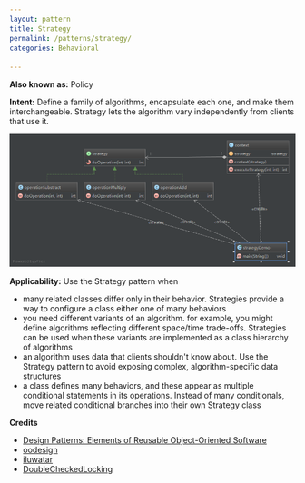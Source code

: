 ```yaml
---
layout: pattern
title: Strategy
permalink: /patterns/strategy/
categories: Behavioral

---
```


**Also known as:** Policy

**Intent:** Define a family of algorithms, encapsulate each one, and make them
interchangeable. Strategy lets the algorithm vary independently from clients
that use it.

![alt text](./etc/strategy.png "Strategy")

**Applicability:** Use the Strategy pattern when

* many related classes differ only in their behavior. Strategies provide a way to configure a class either one of many behaviors
* you need different variants of an algorithm. for example, you might define algorithms reflecting different space/time trade-offs. Strategies can be used when these variants are implemented as a class hierarchy of algorithms
* an algorithm uses data that clients shouldn't know about. Use the Strategy pattern to avoid exposing complex, algorithm-specific data structures
* a class defines many behaviors, and these appear as multiple conditional statements in its operations. Instead of many conditionals, move related conditional branches into their own Strategy class

**Credits**
* [Design Patterns: Elements of Reusable Object-Oriented Software](http://www.amazon.com/Design-Patterns-Elements-Reusable-Object-Oriented/dp/0201633612)
* [oodesign](http://www.oodesign.com/singleton-pattern.html)
* [iluwatar](https://github.com/iluwatar/java-design-patterns/tree/master/strategy)
* [DoubleCheckedLocking](http://www.cs.umd.edu/~pugh/java/memoryModel/DoubleCheckedLocking.html)
